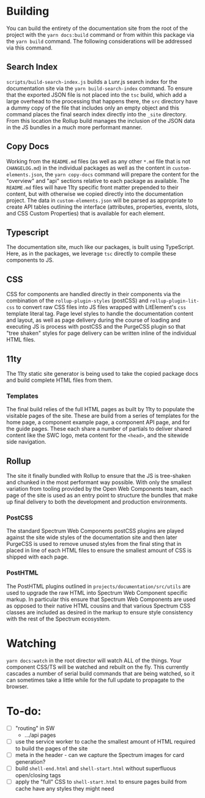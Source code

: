 # Building

You can build the entirety of the documentation site from the root of the project with the `yarn docs:build` command or from within this package via the `yarn build` command. The following considerations will be addressed via this command.

## Search Index

`scripts/build-search-index.js` builds a Lunr.js search index for the documentation site via the `yarn build-search-index` command. To ensure that the exported JSON file is not placed into the `tsc` build, which add a large overhead to the processing that happens there, the `src` directory have a dummy copy of the file that includes only an empty object and this command places the final search index directly into the `_site` directory. From this location the Rollup build manages the inclusion of the JSON data in the JS bundles in a much more performant manner.

## Copy Docs

Working from the `README.md` files (as well as any other `*.md` file that is not `CHANGELOG.md`) in the individual packages as well as the content in `custom-elements.json`, the `yarn copy-docs` command will prepare the content for the "overview" and "api" sections relative to each package as available. The `README.md` files will have 11ty specific front matter prepended to their content, but with otherwise we copied directly into the documentation project. The data in `custom-elements.json` will be parsed as appropriate to create API tables outlining the interface (attributes, properties, events, slots, and CSS Custom Properties) that is available for each element.

## Typescript

The documentation site, much like our packages, is built using TypeScript. Here, as in the packages, we leverage `tsc` directly to compile these components to JS.

## CSS

CSS for components are handled directly in their components via the combination of the `rollup-plugin-styles` (postCSS) and `rollup-plugin-lit-css` to convert raw CSS files into JS files wrapped with LitElement's `css` template literal tag. Page level styles to handle the documentation content and layout, as well as page delivery during the course of loading and executing JS is process with postCSS and the PurgeCSS plugin so that "tree shaken" styles for page delivery can be written inline of the individual HTML files.

## 11ty

The 11ty static site generator is being used to take the copied package docs and build complete HTML files from them.

### Templates

The final build relies of the full HTML pages as built by 11ty to populate the visitable pages of the site. These are build from a series of templates for the home page, a component example page, a component API page, and for the guide pages. These each share a number of partials to deliver shared content like the SWC logo, meta content for the `<head>`, and the sitewide side navigation.

## Rollup

The site it finally bundled with Rollup to ensure that the JS is tree-shaken and chunked in the most performant way possible. With only the smallest variation from tooling provided by the Open Web Components team, each page of the site is used as an entry point to structure the bundles that make up final delivery to both the development and production environments.

### PostCSS

The standard Spectrum Web Components postCSS plugins are played against the site wide styles of the documentation site and then later PurgeCSS is used to remove unused styles from the final sting that in placed in line of each HTML files to ensure the smallest amount of CSS is shipped with each page.

### PostHTML

The PostHTML plugins outlined in `projects/documentation/src/utils` are used to upgrade the raw HTML into Spectrum Web Component specific markup. In particular this ensure that Spectrum Web Components are used as opposed to their native HTML cousins and that various Spectrum CSS classes are included as desired in the markup to ensure style consistency with the rest of the Spectrum ecosystem.

# Watching

`yarn docs:watch` in the root director will watch ALL of the things. Your component CSS/TS will be watched and rebuilt on the fly. This currently cascades a number of serial build commands that are being watched, so it can sometimes take a little while for the full update to propagate to the browser.

# To-do:

-   [ ] "routing" in SW
    -   .../api pages
-   [ ] use the service worker to cache the smallest amount of HTML required to build the pages of the site
-   [ ] meta in the header - can we capture the Spectrum images for card generation?
-   [ ] build `shell-end.html` and `shell-start.html` without superfluous open/closing tags
-   [ ] apply the "full" CSS to `shell-start.html` to ensure pages build from cache have any styles they might need

